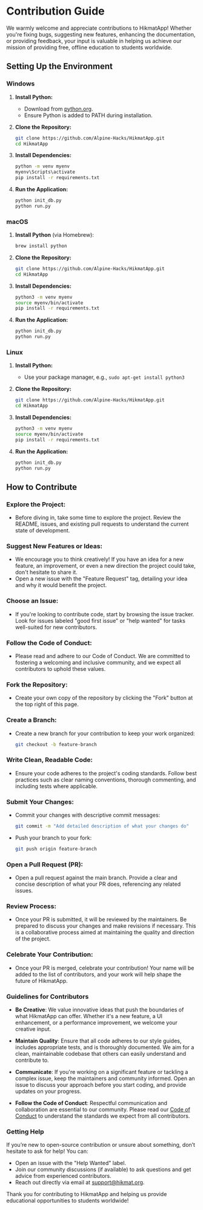 # Contribution Guide

We warmly welcome and appreciate contributions to HikmatApp! Whether you're fixing bugs, suggesting new features, enhancing the documentation, or providing feedback, your input is valuable in helping us achieve our mission of providing free, offline education to students worldwide.

## Setting Up the Environment

### Windows

1. **Install Python:**
   - Download from [python.org](https://www.python.org/downloads/).
   - Ensure Python is added to PATH during installation.

2. **Clone the Repository:**
   ```bash
   git clone https://github.com/Alpine-Hacks/HikmatApp.git
   cd HikmatApp
   ```

3. **Install Dependencies:**
   ```bash
   python -m venv myenv
   myenv\Scripts\activate
   pip install -r requirements.txt
   ```

4. **Run the Application:**
   ```bash
   python init_db.py
   python run.py
   ```

### macOS

1. **Install Python** (via Homebrew):
   ```bash
   brew install python
   ```

2. **Clone the Repository:**
   ```bash
   git clone https://github.com/Alpine-Hacks/HikmatApp.git
   cd HikmatApp
   ```

3. **Install Dependencies:**
   ```bash
   python3 -m venv myenv
   source myenv/bin/activate
   pip install -r requirements.txt
   ```

4. **Run the Application:**
   ```bash
   python init_db.py
   python run.py
   ```

### Linux

1. **Install Python:**
   - Use your package manager, e.g., `sudo apt-get install python3`

2. **Clone the Repository:**
   ```bash
   git clone https://github.com/Alpine-Hacks/HikmatApp.git
   cd HikmatApp
   ```

3. **Install Dependencies:**
   ```bash
   python3 -m venv myenv
   source myenv/bin/activate
   pip install -r requirements.txt
   ```

4. **Run the Application:**
   ```bash
   python init_db.py
   python run.py
   ```

## How to Contribute

### Explore the Project:
- Before diving in, take some time to explore the project. Review the README, issues, and existing pull requests to understand the current state of development.

### Suggest New Features or Ideas:
- We encourage you to think creatively! If you have an idea for a new feature, an improvement, or even a new direction the project could take, don't hesitate to share it.
- Open a new issue with the "Feature Request" tag, detailing your idea and why it would benefit the project.

### Choose an Issue:
- If you're looking to contribute code, start by browsing the issue tracker. Look for issues labeled "good first issue" or "help wanted" for tasks well-suited for new contributors.

### Follow the Code of Conduct:
- Please read and adhere to our Code of Conduct. We are committed to fostering a welcoming and inclusive community, and we expect all contributors to uphold these values.

### Fork the Repository:
- Create your own copy of the repository by clicking the "Fork" button at the top right of this page.

### Create a Branch:
- Create a new branch for your contribution to keep your work organized:
  ```bash
  git checkout -b feature-branch
  ```

### Write Clean, Readable Code:
- Ensure your code adheres to the project's coding standards. Follow best practices such as clear naming conventions, thorough commenting, and including tests where applicable.

### Submit Your Changes:
- Commit your changes with descriptive commit messages:
  ```bash
  git commit -m "Add detailed description of what your changes do"
  ```
- Push your branch to your fork:
  ```bash
  git push origin feature-branch
  ```

### Open a Pull Request (PR):
- Open a pull request against the main branch. Provide a clear and concise description of what your PR does, referencing any related issues.

### Review Process:
- Once your PR is submitted, it will be reviewed by the maintainers. Be prepared to discuss your changes and make revisions if necessary. This is a collaborative process aimed at maintaining the quality and direction of the project.

### Celebrate Your Contribution:
- Once your PR is merged, celebrate your contribution! Your name will be added to the list of contributors, and your work will help shape the future of HikmatApp.

### Guidelines for Contributors

- **Be Creative**: We value innovative ideas that push the boundaries of what HikmatApp can offer. Whether it's a new feature, a UI enhancement, or a performance improvement, we welcome your creative input.

- **Maintain Quality**: Ensure that all code adheres to our style guides, includes appropriate tests, and is thoroughly documented. We aim for a clean, maintainable codebase that others can easily understand and contribute to.

- **Communicate**: If you're working on a significant feature or tackling a complex issue, keep the maintainers and community informed. Open an issue to discuss your approach before you start coding, and provide updates on your progress.

- **Follow the Code of Conduct**: Respectful communication and collaboration are essential to our community. Please read our [Code of Conduct](CODE_OF_CONDUCT.md) to understand the standards we expect from all contributors.

### Getting Help

If you’re new to open-source contribution or unsure about something, don’t hesitate to ask for help! You can:

- Open an issue with the "Help Wanted" label.
- Join our community discussions (if available) to ask questions and get advice from experienced contributors.
- Reach out directly via email at support@hikmat.org.



Thank you for contributing to HikmatApp and helping us provide educational opportunities to students worldwide!
